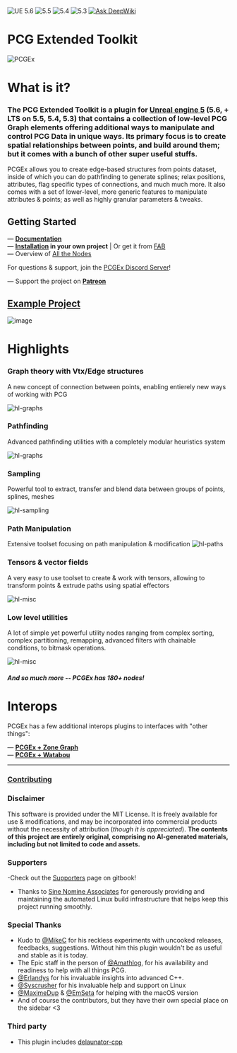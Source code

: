 ![UE 5.6](https://img.shields.io/badge/UE-5.6-darkgreen) ![5.5](https://img.shields.io/badge/5.5-darkgreen) ![5.4](https://img.shields.io/badge/5.4-darkgreen) ![5.3](https://img.shields.io/badge/5.3-darkgreen) [![Ask DeepWiki](https://deepwiki.com/badge.svg)](https://deepwiki.com/Nebukam/PCGExtendedToolkit)
# PCG Extended Toolkit 

![PCGEx](https://raw.githubusercontent.com/Nebukam/PCGExtendedToolkit/refs/heads/docs/_sources/smol-logo.png)

# What is it?
### The PCG Extended Toolkit is a plugin for [Unreal engine 5](https://www.unrealengine.com/en-US/) (5.6, + LTS on 5.5, 5.4, 5.3) that contains a collection of **low-level PCG Graph elements** offering additional ways to manipulate and control PCG Data in unique ways. Its primary focus is to create spatial relationships between points, and build around them; but it comes with a bunch of other super useful stuffs.

PCGEx allows you to create edge-based structures from points dataset, inside of which you can do pathfinding to generate splines; relax positions, attributes, flag specific types of connections, and much much more. 
It also comes with a set of lower-level, more generic features to manipulate attributes & points; as well as highly granular parameters & tweaks.

## Getting Started
— **[Documentation](https://pcgex.gitbook.io/pcgex)**  
— **[Installation](https://nebukam.github.io/PCGExtendedToolkit/installation.html) in your own project** | Or get it from [FAB](https://www.fab.com/listings/3f0bea1c-7406-4441-951b-8b2ca155f624)  
— Overview of [All the Nodes](https://nebukam.github.io/PCGExtendedToolkit/all-nodes.html)  

For questions & support, join the [PCGEx Discord Server](https://discord.gg/mde2vC5gbE)!

— Support the project on **[Patreon](https://www.patreon.com/c/pcgex)**  

## **[Example Project](https://pcgex.gitbook.io/pcgex/basics/quickstart/example-project)**
![image](https://github.com/user-attachments/assets/b8bd713e-0b60-4cdc-84d9-dd776d452bf8)

# Highlights
### Graph theory with Vtx/Edge structures
A new concept of connection between points, enabling entierely new ways of working with PCG

![hl-graphs](https://raw.githubusercontent.com/Nebukam/PCGExtendedToolkit/docs/_sources/assets/misc/highlight-graphs.jpg)

### Pathfinding
Advanced pathfinding utilities with a completely modular heuristics system

![hl-graphs](https://raw.githubusercontent.com/Nebukam/PCGExtendedToolkit/docs/_sources/assets/misc/highlight-pathfinding.jpg)

### Sampling
Powerful tool to extract, transfer and blend data between groups of points, splines, meshes

![hl-sampling](https://raw.githubusercontent.com/Nebukam/PCGExtendedToolkit/docs/_sources/assets/misc/highlight-samplers.jpg)

### Path Manipulation
Extensive toolset focusing on path manipulation & modification
![hl-paths](https://raw.githubusercontent.com/Nebukam/PCGExtendedToolkit/docs/_sources/assets/misc/highlight-paths.jpg)

### Tensors & vector fields
A very easy to use toolset to create & work with tensors, allowing to transform points & extrude paths using spatial effectors

![hl-misc](https://raw.githubusercontent.com/Nebukam/PCGExtendedToolkit/docs/_sources/assets/misc/highlight-tensors.jpg)

### Low level utilities
A lot of simple yet powerful utility nodes ranging from complex sorting, complex partitioning, remapping, advanced filters with chainable conditions, to bitmask operations.

![hl-misc](https://raw.githubusercontent.com/Nebukam/PCGExtendedToolkit/docs/_sources/assets/misc/highlight-miscjpg.jpg)

#### *And so much more -- PCGEx has 180+ nodes!*

# Interops
PCGEx has a few additional interops plugins to interfaces with "other things":

— **[PCGEx + Zone Graph](https://github.com/Nebukam/PCGExtendedToolkitZoneGraph)**  
— **[PCGEx + Watabou](https://github.com/Nebukam/PCGExtendedToolkitWatabou)**  

---

### [Contributing](https://github.com/Nebukam/PCGExtendedToolkit/blob/main/CONTRIBUTING.md)
### Disclaimer
This software is provided under the MIT License. It is freely available for use & modifications, and may be incorporated into commercial products without the necessity of attribution (*though it is appreciated*). **The contents of this project are entirely original, comprising no AI-generated materials, including but not limited to code and assets.**

### Supporters
-Check out the [Supporters](https://pcgex.gitbook.io/pcgex/supporters) page on gitbook!
- Thanks to [Sine Nomine Associates](https://sinenomine.net/) for generously providing and maintaining the automated Linux build infrastructure that helps keep this project running smoothly.

### Special Thanks
- Kudo to [@MikeC](https://github.com/mikec316) for his reckless experiments with uncooked releases, feedbacks, suggestions. Without him this plugin wouldn't be as useful and stable as it is today.
- The Epic staff in the person of [@Amathlog](https://github.com/Amathlog), for his availability and readiness to help with all things PCG.
- [@Erlandys](https://github.com/Erlandys) for his invaluable insights into advanced C++.
- [@Syscrusher](https://github.com/sna-scourtney) for his invaluable help and support on Linux
- [@MaximeDup](https://github.com/MaximeDup) & [@EmSeta](https://github.com/EmSeta) for helping with the macOS version
- And of course the contributors, but they have their own special place on the sidebar <3

### Third party
- This plugin includes [delaunator-cpp](https://github.com/delfrrr/delaunator-cpp)
